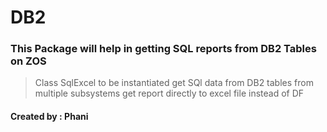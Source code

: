 # DB2

### This Package will help in getting SQL reports from DB2 Tables on ZOS

> Class SqlExcel to be instantiated 
> get SQl data from DB2 tables from multiple subsystems
> get report directly to excel file instead of DF


#### Created by : Phani